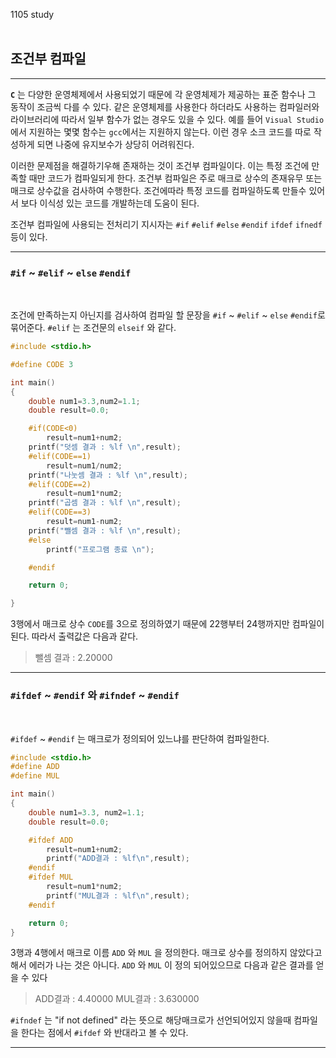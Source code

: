 1105 study<br><br>

## 조건부 컴파일
<hr>

**`C`** 는 다양한 운영체제에서 사용되었기 때문에 각 운영체제가 제공하는 표준 함수나 그 동작이 조금씩 다를 수 있다. 같은 운영체제를 사용한다 하더라도 사용하는 컴파일러와 라이브러리에 따라서 일부 함수가 없는 경우도 있을 수 있다. 예를 들어 `Visual Studio`에서 지원하는 몇몇 함수는 `gcc`에서는 지원하지 않는다. 이런 경우 소크 코드를 따로 작성하게 되면 나중에 유지보수가 상당히 어려워진다.
<br>

이러한 문제점을 해결하기우해 존재하는 것이 조건부 컴파일이다. 이는 특정 조건에 만족할 때만 코드가 컴파일되게 한다. 조건부 컴파일은 주로 매크로 상수의 존재유무 또는 매크로 상수값을 검사하여 수행한다. 조건에따라 특정 코드를 컴파일하도록 만들수 있어서 보다 이식성 있는 코드를 개발하는데 도움이 된다.
<br>

조건부 컴파일에 사용되는 전처리기 지시자는 `#if` `#elif` `#else` `#endif` `ifdef` `ifnedf` 등이 있다.
<hr>

### `#if` ~ `#elif` ~ `else` `#endif`
<br>

조건에 만족하는지 아닌지를 검사하여 컴파일 할 문장을 `#if` ~ `#elif` ~ `else` `#endif`로 묶어준다. `#elif` 는 조건문의 `elseif` 와 같다.

```c
#include <stdio.h>

#define CODE 3

int main()
{
    double num1=3.3,num2=1.1;
    double result=0.0;

    #if(CODE<0)
        result=num1+num2;
    printf("덧셈 결과 : %lf \n",result);
    #elif(CODE==1)
        result=num1/num2;
    printf("나눗셈 결과 : %lf \n",result);
    #elif(CODE==2)
        result=num1*num2;
    printf("곱셈 결과 : %lf \n",result);
    #elif(CODE==3)
        result=num1-num2;
    printf("뺄셈 결과 : %lf \n",result);
    #else
        printf("프로그램 종료 \n");

    #endif

    return 0;

}
```
3행에서 매크로 상수 `CODE`를 3으로 정의하였기 때문에 22행부터 24행까지만 컴파일이된다. 따라서 출력값은 다음과 같다.
>뺄셈 결과 : 2.20000


<hr>

### `#ifdef` ~ `#endif` 와 `#ifndef` ~ `#endif`
<br>
                               
`#ifdef` ~ `#endif` 는 매크로가 정의되어 있느냐를 판단하여 컴파일한다.
```c
#include <stdio.h>
#define ADD
#define MUL

int main()
{
    double num1=3.3, num2=1.1;
    double result=0.0;

    #ifdef ADD
        result=num1+num2;
        printf("ADD결과 : %lf\n",result);
    #endif
    #ifdef MUL
        result=num1*num2;
        printf("MUL결과 : %lf\n",result);
    #endif

    return 0;
}
```
3행과 4행에서 매크로 이름 `ADD` 와 `MUL` 을 정의한다. 매크로 상수를 정의하지 않았다고 해서 에러가 나는 것은 아니다. `ADD` 와 `MUL` 이 정의 되어있으므로 다음과 같은 결과를 얻을 수 있다
>ADD결과 : 4.40000
>MUL결과 : 3.630000 

`#ifndef` 는 "if not defined" 라는 뜻으로 해당매크로가 선언되어있지 않을때 컴파일을 한다는 점에서 `#ifdef` 와 반대라고 볼 수 있다. 
<hr>
